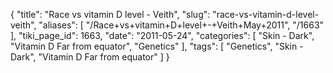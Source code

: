 {
    "title": "Race vs vitamin D level - Veith",
    "slug": "race-vs-vitamin-d-level-veith",
    "aliases": [
        "/Race+vs+vitamin+D+level+-+Veith+May+2011",
        "/1663"
    ],
    "tiki_page_id": 1663,
    "date": "2011-05-24",
    "categories": [
        "Skin - Dark",
        "Vitamin D Far from equator",
        "Genetics"
    ],
    "tags": [
        "Genetics",
        "Skin - Dark",
        "Vitamin D Far from equator"
    ]
}